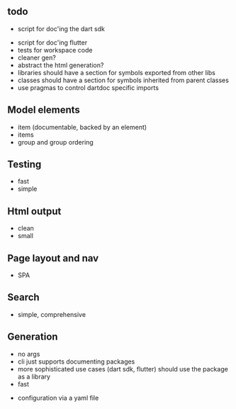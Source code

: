 ## todo

+ script for doc'ing the dart sdk
- script for doc'ing flutter
- tests for workspace code
- cleaner gen?
- abstract the html generation?
- libraries should have a section for symbols exported from other libs
- classes should have a section for symbols inherited from parent classes
- use pragmas to control dartdoc specific imports

## Model elements

+ item (documentable, backed by an element)
+ items
+ group and group ordering

## Testing

- fast
- simple

## Html output

- clean
- small

## Page layout and nav

- SPA

## Search

- simple, comprehensive

## Generation

+ no args
+ cli just supports documenting packages
+ more sophisticated use cases (dart sdk, flutter) should use the package as a
  library
+ fast
- configuration via a yaml file
